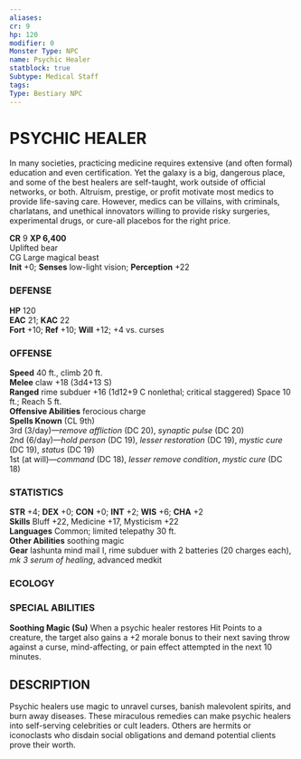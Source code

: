 ```yaml
---
aliases: 
cr: 9
hp: 120
modifier: 0
Monster Type: NPC
name: Psychic Healer
statblock: true
Subtype: Medical Staff
tags: 
Type: Bestiary NPC
---
```

# PSYCHIC HEALER
In many societies, practicing medicine requires extensive (and often formal) education and even certification. Yet the galaxy is a big, dangerous place, and some of the best healers are self-taught, work outside of official networks, or both. Altruism, prestige, or profit motivate most medics to provide life-saving care. However, medics can be villains, with criminals, charlatans, and unethical innovators willing to provide risky surgeries, experimental drugs, or cure-all placebos for the right price.

**CR** 9
**XP 6,400**  
Uplifted bear  
CG Large magical beast  
**Init** +0; **Senses** low-light vision; **Perception** +22  

### DEFENSE

**HP** 120  
**EAC** 21; **KAC** 22  
**Fort** +10; **Ref** +10; **Will** +12; +4 vs. curses  

### OFFENSE

**Speed** 40 ft., climb 20 ft.  
**Melee** claw +18 (3d4+13 S)  
**Ranged** rime subduer +16 (1d12+9 C nonlethal; critical staggered) Space 10 ft.; Reach 5 ft.  
**Offensive Abilities** ferocious charge  
**Spells Known** (CL 9th)  
3rd (3/day)—_remove affliction_ (DC 20), _synaptic pulse_ (DC 20)  
2nd (6/day)—_hold person_ (DC 19), _lesser restoration_ (DC 19), _mystic cure_ (DC 19), _status_ (DC 19)  
1st (at will)—_command_ (DC 18), _lesser remove condition_, _mystic cure_ (DC 18)

### STATISTICS

**STR** +4; **DEX** +0; **CON** +0; **INT** +2; **WIS** +6; **CHA** +2  
**Skills** Bluff +22, Medicine +17, Mysticism +22  
**Languages** Common; limited telepathy 30 ft.  
**Other Abilities** soothing magic  
**Gear** lashunta mind mail I, rime subduer with 2 batteries (20 charges each), _mk 3 serum of healing_, advanced medkit

### ECOLOGY

### SPECIAL ABILITIES

**Soothing Magic (Su)** When a psychic healer restores Hit Points to a creature, the target also gains a +2 morale bonus to their next saving throw against a curse, mind-affecting, or pain effect attempted in the next 10 minutes.

## DESCRIPTION

Psychic healers use magic to unravel curses, banish malevolent spirits, and burn away diseases. These miraculous remedies can make psychic healers into self-serving celebrities or cult leaders. Others are hermits or iconoclasts who disdain social obligations and demand potential clients prove their worth.